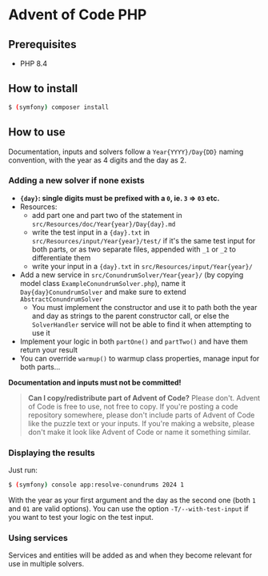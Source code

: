 # Advent of Code PHP

## Prerequisites

- PHP 8.4

## How to install

```bash
$ (symfony) composer install
```

## How to use

Documentation, inputs and solvers follow a `Year{YYYY}/Day{DD}` naming convention, with the year as 4 digits and the day
as 2.

### Adding a new solver if none exists

- **`{day}`: single digits must be prefixed with a `0`, ie. `3` => `03` etc.**
- Resources:
    - add part one and part two of the statement in `src/Resources/doc/Year{year}/Day{day}.md`
    - write the test input in a `{day}.txt` in `src/Resources/input/Year{year}/test/` if it's the same test input for
      both parts, or as two separate files, appended with `_1` or `_2` to differentiate them
    - write your input in a `{day}.txt` in `src/Resources/input/Year{year}/`
- Add a new service in `src/ConundrumSolver/Year{year}/`  (by copying model class `ExampleConundrumSolver.php`), name it
  `Day{day}ConundrumSolver` and make sure to extend `AbstractConundrumSolver`
    - You must implement the constructor and use it to path both the year and day as strings to the parent constructor
      call, or else the `SolverHandler` service will not be able to find it when attempting to use it
- Implement your logic in both `partOne()` and `partTwo()` and have them return your result
- You can override `warmup()` to warmup class properties, manage input for both parts...

**Documentation and inputs must not be committed!**
> **Can I copy/redistribute part of Advent of Code?** Please don't. Advent of Code is free to use, not free to copy. If
> you're posting a code repository somewhere, please don't include parts of Advent of Code like the puzzle text or your
> inputs. If you're making a website, please don't make it look like Advent of Code or name it something similar.

### Displaying the results

Just run:

```bash
$ (symfony) console app:resolve-conundrums 2024 1
```

With the year as your first argument and the day as the second one (both `1` and `01` are valid options).
You can use the option `-T/--with-test-input` if you want to test your logic on the test input.

### Using services

Services and entities will be added as and when they become relevant for use in multiple solvers.

